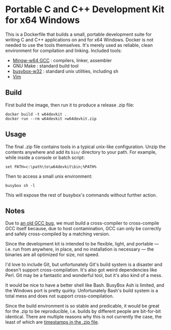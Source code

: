 # Portable C and C++ Development Kit for x64 Windows

This is a Dockerfile that builds a small, portable development suite for
writing C and C++ applications on and for x64 Windows. Docker is not
needed to use the tools themselves. It's merely used as reliable, clean
environment for compilation and linking. Included tools:

* [Mingw-w64 GCC][w64] : compilers, linker, assembler
* GNU Make : standard build tool
* [busybox-w32][bb] : standard unix utilities, including sh
* [Vim][vim]

## Build

First build the image, then run it to produce a release .zip file:

    docker build -t w64devkit .
    docker run --rm w64devkit >w64devkit.zip

## Usage

The final .zip file contains tools in a typical unix-like configuration.
Unzip the contents anywhere and add its `bin/` directory to your path.
For example, while inside a console or batch script:

    set PATH=c:\path\to\w64devkit\bin;%PATH%

Then to access a small unix environment:

    busybox sh -l

This will expose the rest of busybox's commands without further action.

## Notes

Due to [an old GCC bug][bug], we must build a cross-compiler to
cross-compile GCC itself because, due to host contamination, GCC can
only be correctly and safely cross-compiled by a matching version.

Since the development kit is intended to be flexible, light, and
portable — i.e. run from anywhere, in place, and no installation is
necessary — the binaries are all optimized for size, not speed.

I'd love to include Git, but unfortunately Git's build system is a
disaster and doesn't support cross-compilation. It's also got weird
dependencies like Perl. Git may be a fantastic and wonderful tool, but
it's also kind of a mess.

It would be nice to have a better shell like Bash. BusyBox Ash is
limited, and the Windows port is pretty quirky. Unfortunately Bash's
build system is a total mess and does not support cross-compilation.

Since the build environment is so stable and predicable, it would be
great for the .zip to be reproducible, i.e. builds by different people
are bit-for-bit identical. There are multiple reasons why this is not
currently the case, the least of which are [timestamps in the .zip
file][zip].


[bb]: https://frippery.org/busybox/
[bug]: https://gcc.gnu.org/legacy-ml/gcc/2017-05/msg00219.html
[vim]: https://www.vim.org/
[w64]: http://mingw-w64.org/
[zip]: https://tanzu.vmware.com/content/blog/barriers-to-deterministic-reproducible-zip-files
